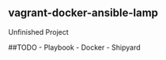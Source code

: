 vagrant-docker-ansible-lamp
----------------------

Unfinished Project

##TODO
    - Playbook
        - Docker
        - Shipyard